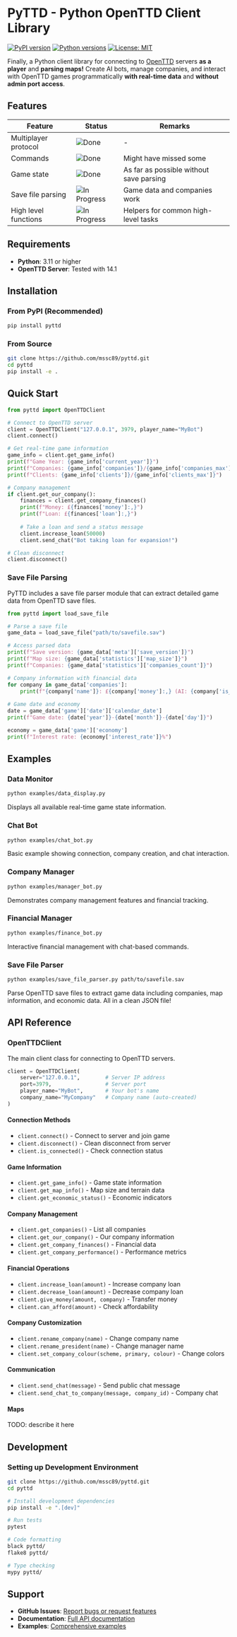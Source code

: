 # PyTTD - Python OpenTTD Client Library

[![PyPI version](https://img.shields.io/pypi/v/pyttd.svg)](https://pypi.org/project/pyttd/)
[![Python versions](https://img.shields.io/pypi/pyversions/pyttd.svg)](https://pypi.org/project/pyttd/)
[![License: MIT](https://img.shields.io/badge/License-MIT-yellow.svg)](https://opensource.org/licenses/MIT)

Finally, a Python client library for connecting to [OpenTTD](https://www.openttd.org/) servers **as a player** and **parsing maps!** Create AI bots, manage companies, and interact with OpenTTD games programmatically  **with real-time data** and **without admin port access**.

## Features

| Feature                         | Status                                                                   | Remarks
|---------------------------------|--------------------------------------------------------------------------|------------------------------------------
| Multiplayer protocol            | ![Done](https://img.shields.io/badge/status-done-brightgreen)            | -                                       |
| Commands                        | ![Done](https://img.shields.io/badge/status-done-brightgreen)            | Might have missed some                  |
| Game state                      | ![Done](https://img.shields.io/badge/status-done-brightgreen)            | As far as possible without save parsing |
| Save file parsing               | ![In Progress](https://img.shields.io/badge/status-in%20progress-yellow) | Game data and companies work            |
| High level functions            | ![In Progress](https://img.shields.io/badge/status-in%20progress-yellow) | Helpers for common high-level tasks     |

## Requirements

- **Python**: 3.11 or higher
- **OpenTTD Server**: Tested with 14.1

## Installation

### From PyPI (Recommended)

```bash
pip install pyttd
```

### From Source

```bash
git clone https://github.com/mssc89/pyttd.git
cd pyttd
pip install -e .
```

## Quick Start

```python
from pyttd import OpenTTDClient

# Connect to OpenTTD server
client = OpenTTDClient("127.0.0.1", 3979, player_name="MyBot")
client.connect()

# Get real-time game information
game_info = client.get_game_info()
print(f"Game Year: {game_info['current_year']}")
print(f"Companies: {game_info['companies']}/{game_info['companies_max']}")
print(f"Clients: {game_info['clients']}/{game_info['clients_max']}")

# Company management
if client.get_our_company():
    finances = client.get_company_finances()
    print(f"Money: £{finances['money']:,}")
    print(f"Loan: £{finances['loan']:,}")
    
    # Take a loan and send a status message
    client.increase_loan(50000)
    client.send_chat("Bot taking loan for expansion!")

# Clean disconnect
client.disconnect()
```

### Save File Parsing

PyTTD includes a save file parser module that can extract detailed game data from OpenTTD save files.

```python
from pyttd import load_save_file

# Parse a save file
game_data = load_save_file("path/to/savefile.sav")

# Access parsed data
print(f"Save version: {game_data['meta']['save_version']}")
print(f"Map size: {game_data['statistics']['map_size']}")
print(f"Companies: {game_data['statistics']['companies_count']}")

# Company information with financial data
for company in game_data['companies']:
    print(f"{company['name']}: £{company['money']:,} (AI: {company['is_ai']})")
    
# Game date and economy
date = game_data['game']['date']['calendar_date']
print(f"Game date: {date['year']}-{date['month']}-{date['day']}")

economy = game_data['game']['economy']
print(f"Interest rate: {economy['interest_rate']}%")
```

## Examples

### Data Monitor
```bash
python examples/data_display.py
```
Displays all available real-time game state information.

### Chat Bot
```bash
python examples/chat_bot.py  
```
Basic example showing connection, company creation, and chat interaction.

### Company Manager
```bash
python examples/manager_bot.py
```
Demonstrates company management features and financial tracking.

### Financial Manager
```bash
python examples/finance_bot.py
```
Interactive financial management with chat-based commands.

### Save File Parser
```bash
python examples/save_file_parser.py path/to/savefile.sav
```
Parse OpenTTD save files to extract game data including companies, map information, and economic data. All in a clean JSON file!

## API Reference

### OpenTTDClient

The main client class for connecting to OpenTTD servers.

```python
client = OpenTTDClient(
    server="127.0.0.1",        # Server IP address
    port=3979,                 # Server port  
    player_name="MyBot",       # Your bot's name
    company_name="MyCompany"   # Company name (auto-created)
)
```

#### Connection Methods
- `client.connect()` - Connect to server and join game
- `client.disconnect()` - Clean disconnect from server
- `client.is_connected()` - Check connection status

#### Game Information
- `client.get_game_info()` - Game state information
- `client.get_map_info()` - Map size and terrain data  
- `client.get_economic_status()` - Economic indicators

#### Company Management
- `client.get_companies()` - List all companies
- `client.get_our_company()` - Our company information
- `client.get_company_finances()` - Financial data
- `client.get_company_performance()` - Performance metrics

#### Financial Operations
- `client.increase_loan(amount)` - Increase company loan
- `client.decrease_loan(amount)` - Decrease company loan  
- `client.give_money(amount, company)` - Transfer money
- `client.can_afford(amount)` - Check affordability

#### Company Customization
- `client.rename_company(name)` - Change company name
- `client.rename_president(name)` - Change manager name
- `client.set_company_colour(scheme, primary, colour)` - Change colors

#### Communication
- `client.send_chat(message)` - Send public chat message
- `client.send_chat_to_company(message, company_id)` - Company chat

#### Maps
TODO: describe it here


## Development

### Setting up Development Environment

```bash
git clone https://github.com/mssc89/pyttd.git
cd pyttd

# Install development dependencies
pip install -e ".[dev]"

# Run tests
pytest

# Code formatting
black pyttd/
flake8 pyttd/

# Type checking
mypy pyttd/
```

## Support

- **GitHub Issues**: [Report bugs or request features](https://github.com/mssc89/pyttd/issues)
- **Documentation**: [Full API documentation](https://github.com/mssc89/pyttd#readme)
- **Examples**: [Comprehensive examples](https://github.com/mssc89/pyttd/tree/main/examples)

